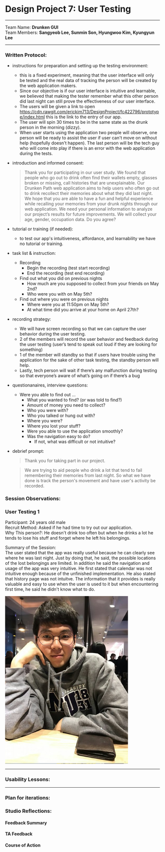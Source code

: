 
Design Project 7: User Testing
===================
----------
Team Name: **Drunken GUI** <br />
Team Members: **Sangyeob Lee, Sunmin Son, Hyungwoo Kim, Kyungyun Lee**

----------

### **Written Protocol:**
* instructions for preparation and setting up the testing environment:
	* this is a fixed experiment, meaning that the user interface will only be tested and the real data of tracking the person will be created by the web application makers.
	* Since our objective is if our user interface is intuitive and learnable, we believed that making the tester remember what this other person did last night can still prove the effectiveness of our user interface.
	* The users will be given a link to open https://cdn.rawgit.com/erickim713/DesignProject/fc422796/prototype/index.html this is the link to the entry of our app.
	* The user will spin 30 times to be in the same state as the drunk person in the morning (dizzy).
	* When user starts using the application two people will observe, one person will be ready to assist the user if user can't move on without help (hopefully doesn't happen). The last person will be the tech guy who will come into play if there is an error with the web application during the tests.

* introduction and informed consent:
	> Thank you for participating in our user study.
	We found that people who go out to drink often find their wallets empty, glasses broken or missing, call histories that are unexplainable. Our Drunken Path web application aims to help users who often go out to drink recollect their memories about what they did last night. We hope that you are able to have a fun and helpful experience while recalling your memories from your drunk nights through our web application.
We need your personal information to analyze our project’s results for future improvements. We will collect your age, gender, occupation data. Do you agree?

* tutorial or training (if needed):
	* to test our app's intuitiveness, affordance, and learnability we have no tutorial or training.

* task list & instruction:
	* Recording
		* Begin the recording (test start recording)
		* End the recording (test end recording)
	* Find out what you did on previous nights
		* How much are you supposed to collect from your friends on May 2nd?
		* Who were you with on May 5th?
	* Find out where you were on previous nights
		* Where were you at 11:50pm on May 5th?
		* At what time did you arrive at your home on April 27th?

* recording strategy:
	* We will have screen recording so that we can capture the user behavior during the user testing.
	* 2 of the members will record the user behavior and feedback during the user testing (user’s tend to speak out loud if they are looking for something)
	* 1 of the member will standby so that if users have trouble using the application for the sake of other task testing, the standby person will help.
	* Lastly, tech person will wait if there’s any malfunction during testing so that everyone’s aware of what’s going on if there’s a bug

* questionanaires, interview questions:
	* Were you able to find out ...
		* What you wanted to find? (or was told to find?)
		* Amount of money you need to collect?
		* Who you were with?
		* Who you talked or hung out with?
		* Where you were?
		* Where you lost your stuff?
		* Were you able to use the application smoothly?
		* Was the navigation easy to do?
			* If not, what was difficult or not intuitive?

* debrief prompt:
	> Thank you for taking part in our project.

	> We are trying to aid people who drink a lot that tend to fail remembering their memories from last night. So what we have done is track the person's movement and have user's activity be recorded.  



### **Session Observations:**

### User Testing 1 ###
Participant: 24 years old male<br>
Recruit Method: Asked if he had time to try out our application.<br>
Why This person?: He doesn't drink too often but when he drinks a lot he tends to lose his stuff and forget where he left his belongings.

Summary of the Session:<br>
 The user stated that the app was really useful because he can clearly see where he was last night. Just by doing that, he said, the possible locations of the lost belongings are limited. In addition he said the navigation and usage of the app was very intuitive. He first stated that calendar was not intuitive enough because of the unfinished implementation. He also stated that history page was not intuitve. The information that it provides is really valuable and easy to use when the user is used to it but when encountering first time, he said he didn't know what to do.

<img src="richard.png" width="400">



-----------
### **Usability Lessons:**

-----------
### **Plan for iterations:**

### **Studio Reflections:**

#### Feedback Summary

#### TA Feedback

#### Course of Action
